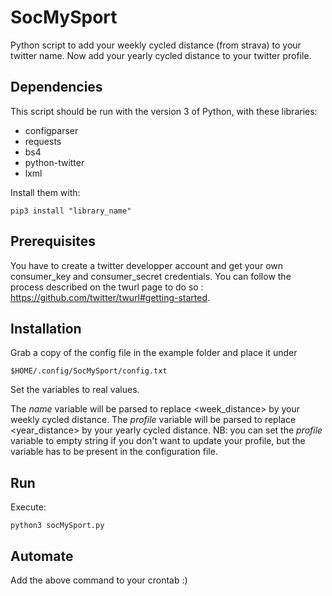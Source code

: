 # SocMySport
Python script to add your weekly cycled distance (from strava) to your twitter name.
Now add your yearly cycled distance to your twitter profile.

## Dependencies
This script should be run with the version 3 of Python, with these libraries:
* configparser
* requests
* bs4
* python-twitter
* lxml

Install them with:
```
pip3 install "library_name"
```
## Prerequisites
You have to create a twitter developper account and get your own consumer_key and consumer_secret credentials. You can follow the process described on the twurl page to do so : https://github.com/twitter/twurl#getting-started.

## Installation
Grab a copy of the config file in the example folder and place it under
```
$HOME/.config/SocMySport/config.txt
```
Set the variables to real values.

The *name* variable will be parsed to replace &lt;week_distance&gt; by your weekly cycled distance. The *profile* variable will be parsed to replace &lt;year_distance&gt; by your yearly cycled distance. NB: you can set the *profile* variable to empty string if you don't want to update your profile, but the variable has to be present in the configuration file.
## Run
Execute:
```
python3 socMySport.py
```
## Automate
Add the above command to your crontab :)
